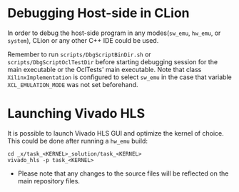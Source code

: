 # Debugging Host-side in CLion
In order to debug the host-side program in any modes(`sw_emu`, `hw_emu`, or `system`), CLion or any other C++ IDE could be used.

Remember to run `scripts/DbgScriptBinDir.sh` or `scripts/DbgScriptOclTestDir` before starting debugging session for the main executable or the OclTests' main executable. Note that class `XilinxImplementation` is configured to select `sw_emu` in the case that variable `XCL_EMULATION_MODE` was not set beforehand.  

# Launching Vivado HLS
It is possible to launch Vivado HLS GUI and optimize the kernel of choice. This could be done after running a `hw_emu` build:
```
cd _x/task_<KERNEL>_solution/task_<KERNEL>
vivado_hls -p task_<KERNEL>
```
* Please note that any changes to the source files will be reflected on the main repository files.
